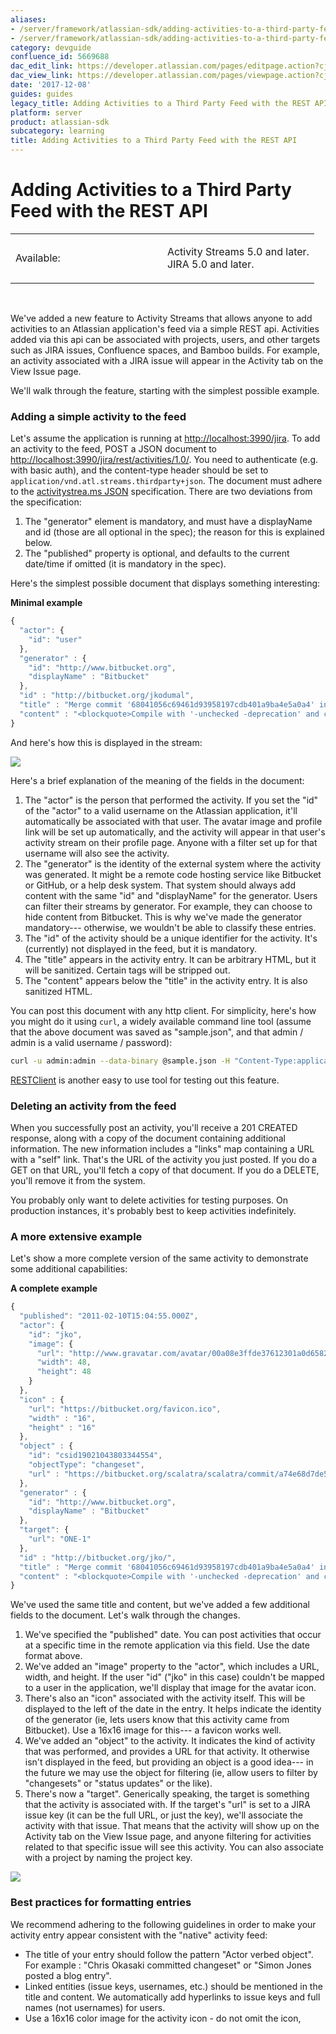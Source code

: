 ```yaml
---
aliases:
- /server/framework/atlassian-sdk/adding-activities-to-a-third-party-feed-with-the-rest-api-5669688.html
- /server/framework/atlassian-sdk/adding-activities-to-a-third-party-feed-with-the-rest-api-5669688.md
category: devguide
confluence_id: 5669688
dac_edit_link: https://developer.atlassian.com/pages/editpage.action?cjm=wozere&pageId=5669688
dac_view_link: https://developer.atlassian.com/pages/viewpage.action?cjm=wozere&pageId=5669688
date: '2017-12-08'
guides: guides
legacy_title: Adding Activities to a Third Party Feed with the REST API
platform: server
product: atlassian-sdk
subcategory: learning
title: Adding Activities to a Third Party Feed with the REST API
---
```

# Adding Activities to a Third Party Feed with the REST API

<table>
<colgroup>
<col style="width: 50%" />
<col style="width: 50%" />
</colgroup>
<tbody>
<tr class="odd">
<td><p>Available:</p></td>
<td><p>Activity Streams 5.0 and later.<br />
JIRA 5.0 and later.</p></td>
</tr>
</tbody>
</table>

 

We've added a new feature to Activity Streams that allows anyone to add activities to an Atlassian application's feed via a simple REST api. Activities added via this api can be associated with projects, users, and other targets such as JIRA issues, Confluence spaces, and Bamboo builds. For example, an activity associated with a JIRA issue will appear in the Activity tab on the View Issue page.

We'll walk through the feature, starting with the simplest possible example.

### Adding a simple activity to the feed

Let's assume the application is running at <a href="http://localhost:3990/jira" class="uri external-link">http://localhost:3990/jira</a>. To add an activity to the feed, POST a JSON document to <a href="http://localhost:3990/jira/rest/activities/1.0/" class="uri external-link">http://localhost:3990/jira/rest/activities/1.0/</a>. You need to authenticate (e.g. with basic auth), and the content-type header should be set to `application/vnd.atl.streams.thirdparty+json`. The document must adhere to the <a href="http://activitystrea.ms/specs/json/1.0/" class="external-link">activitystrea.ms JSON</a> specification. There are two deviations from the specification:

1.  The "generator" element is mandatory, and must have a displayName and id (those are all optional in the spec); the reason for this is explained below.
2.  The "published" property is optional, and defaults to the current date/time if omitted (it is mandatory in the spec).

Here's the simplest possible document that displays something interesting:

**Minimal example**

``` javascript
{
  "actor": {
    "id": "user"
  },
  "generator" : {
    "id": "http://www.bitbucket.org",
    "displayName" : "Bitbucket"
  },
  "id" : "http://bitbucket.org/jkodumal",
  "title" : "Merge commit '68041056c69461d93958197cdb401a9ba4e5a0a4' into HEAD",
  "content" : "<blockquote>Compile with '-unchecked -deprecation' and clean up what we found.</blockquote>"
}
```

And here's how this is displayed in the stream:

![](/server/framework/atlassian-sdk/images/entry-skitched1.jpg)

Here's a brief explanation of the meaning of the fields in the document:

1.  The "actor" is the person that performed the activity. If you set the "id" of the "actor" to a valid username on the Atlassian application, it'll automatically be associated with that user. The avatar image and profile link will be set up automatically, and the activity will appear in that user's activity stream on their profile page. Anyone with a filter set up for that username will also see the activity.
2.  The "generator" is the identity of the external system where the activity was generated. It might be a remote code hosting service like Bitbucket or GitHub, or a help desk system. That system should always add content with the same "id" and "displayName" for the generator. Users can filter their streams by generator. For example, they can choose to hide content from Bitbucket. This is why we've made the generator mandatory--- otherwise, we wouldn't be able to classify these entries.
3.  The "id" of the activity should be a unique identifier for the activity. It's (currently) not displayed in the feed, but it is mandatory.
4.  The "title" appears in the activity entry. It can be arbitrary HTML, but it will be sanitized. Certain tags will be stripped out.
5.  The "content" appears below the "title" in the activity entry. It is also sanitized HTML.

You can post this document with any http client. For simplicity, here's how you might do it using `curl`, a widely available command line tool (assume that the above document was saved as "sample.json", and that admin / admin is a valid username / password):

``` bash
curl -u admin:admin --data-binary @sample.json -H "Content-Type:application/vnd.atl.streams.thirdparty+json" http://localhost:3990/jira/rest/activities/1.0/
```

<a href="http://code.google.com/p/rest-client/" class="external-link">RESTClient</a> is another easy to use tool for testing out this feature.

### Deleting an activity from the feed

When you successfully post an activity, you'll receive a 201 CREATED response, along with a copy of the document containing additional information. The new information includes a "links" map containing a URL with a "self" link. That's the URL of the activity you just posted. If you do a GET on that URL, you'll fetch a copy of that document. If you do a DELETE, you'll remove it from the system.

You probably only want to delete activities for testing purposes. On production instances, it's probably best to keep activities indefinitely.

### A more extensive example

Let's show a more complete version of the same activity to demonstrate some additional capabilities:

**A complete example**

``` javascript
{
  "published": "2011-02-10T15:04:55.000Z",
  "actor": {
    "id": "jko",
    "image": {
      "url": "http://www.gravatar.com/avatar/00a08e3ffde37612301a0d65824cb6cb?s=48",
      "width": 48,
      "height": 48
    }
  },
  "icon" : {
    "url": "https://bitbucket.org/favicon.ico",
    "width" : "16",
    "height" : "16"
  },
  "object" : {
    "id": "csid19021043803344554",
    "objectType": "changeset",
    "url" : "https://bitbucket.org/scalatra/scalatra/commit/a74e68d7de52f98c1ea4f3c48fd5bbec70fa507c"
  },
  "generator" : {
    "id": "http://www.bitbucket.org",
    "displayName" : "Bitbucket"
  },
  "target": {
    "url": "ONE-1"
  },
  "id" : "http://bitbucket.org/jko/",
  "title" : "Merge commit '68041056c69461d93958197cdb401a9ba4e5a0a4' into HEAD",
  "content" : "<blockquote>Compile with '-unchecked -deprecation' and clean up what we found.</blockquote>"
}
```

We've used the same title and content, but we've added a few additional fields to the document. Let's walk through the changes.

1.  We've specified the "published" date. You can post activities that occur at a specific time in the remote application via this field. Use the date format above.
2.  We've added an "image" property to the "actor", which includes a URL, width, and height. If the user "id" ("jko" in this case) couldn't be mapped to a user in the application, we'll display that image for the avatar icon.
3.  There's also an "icon" associated with the activity itself. This will be displayed to the left of the date in the entry. It helps indicate the identity of the generator (ie, lets users know that this activity came from Bitbucket). Use a 16x16 image for this--- a favicon works well.
4.  We've added an "object" to the activity. It indicates the kind of activity that was performed, and provides a URL for that activity. It otherwise isn't displayed in the feed, but providing an object is a good idea--- in the future we may use the object for filtering (ie, allow users to filter by "changesets" or "status updates" or the like).
5.  There's now a "target". Generically speaking, the target is something that the activity is associated with. If the target's "url" is set to a JIRA issue key (it can be the full URL, or just the key), we'll associate the activity with that issue. That means that the activity will show up on the Activity tab on the View Issue page, and anyone filtering for activities related to that specific issue will see this activity. You can also associate with a project by naming the project key.

![](/server/framework/atlassian-sdk/images/entry-skitched2.jpg)

### Best practices for formatting entries

We recommend adhering to the following guidelines in order to make your activity entry appear consistent with the "native" activity feed:

-   The title of your entry should follow the pattern "Actor verbed object". For example : "Chris Okasaki committed changeset" or "Simon Jones posted a blog entry".
-   Linked entities (issue keys, usernames, etc.) should be mentioned in the title and content. We automatically add hyperlinks to issue keys and full names (not usernames) for users.
-   Use a 16x16 color image for the activity icon - do not omit the icon,






































































































































































































































